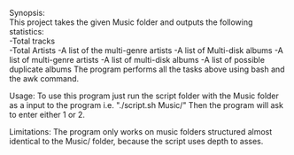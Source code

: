 Synopsis:\
	This project takes the given Music folder and outputs the following statistics:\
		-Total tracks\
		-Total Artists
		-A list of the multi-genre artists
		-A list of Multi-disk albums
		-A list of multi-genre artists
		-A list of multi-disk albums
		-A list of possible duplicate albums
	The program performs all the tasks above using bash and the awk command.
	
Usage:
	To use this program just run the script folder with the Music folder as a input to the program
	i.e. "./script.sh Music/" Then the program will ask to enter either 1 or 2.

Limitations:
	The program only works on music folders structured almost identical to the Music/ folder, because the script uses depth to asses.

